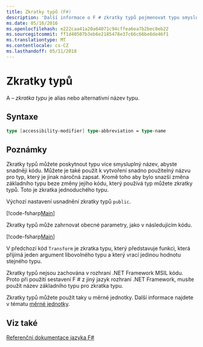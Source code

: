```yaml
---
title: Zkratky typů (F#)
description: 'Další informace o F # zkratky typů pojmenovat typu smysluplnější abyste snadněji kódu.'
ms.date: 05/16/2016
ms.openlocfilehash: e222caa41a20a64071c94cffea6ea7b2bec8eb22
ms.sourcegitcommit: ff1d40507b3eb6e2185478e37c66c66be6de46f1
ms.translationtype: MT
ms.contentlocale: cs-CZ
ms.lasthandoff: 05/11/2018
---
```

# <a name="type-abbreviations"></a>Zkratky typů

A *– zkratka typu* je alias nebo alternativní název typu.

## <a name="syntax"></a>Syntaxe

```fsharp
type [accessibility-modifier] type-abbreviation = type-name
```

## <a name="remarks"></a>Poznámky
Zkratky typů můžete poskytnout typu více smysluplný název, abyste snadněji kódu. Můžete je také použít k vytvoření snadno použitelný názvu pro typ, který je jinak náročná zapsat. Kromě toho aby bylo snazší změna základního typu beze změny jejího kódu, který používá typ můžete zkratky typů. Toto je zkratka jednoduchého typu.

Výchozí nastavení usnadnění zkratky typů `public`.

[!code-fsharp[Main](../../../samples/snippets/fsharp/lang-ref-1/snippet2301.fs)]

Zkratky typů může zahrnovat obecné parametry, jako v následujícím kódu.

[!code-fsharp[Main](../../../samples/snippets/fsharp/lang-ref-1/snippet2302.fs)]

V předchozí kód `Transform` je zkratka typu, který představuje funkci, která přijímá jeden argument libovolného typu a který vrací jedinou hodnotu stejného typu.

Zkratky typů nejsou zachována v rozhraní .NET Framework MSIL kódu. Proto při použití sestavení F # z jiný jazyk rozhraní .NET Framework, musíte použít název základního typu pro zkratka typu.

Zkratky typů můžete použít taky u měrné jednotky. Další informace najdete v tématu [měrné jednotky](units-of-measure.md).


## <a name="see-also"></a>Viz také
[Referenční dokumentace jazyka F#](index.md)

